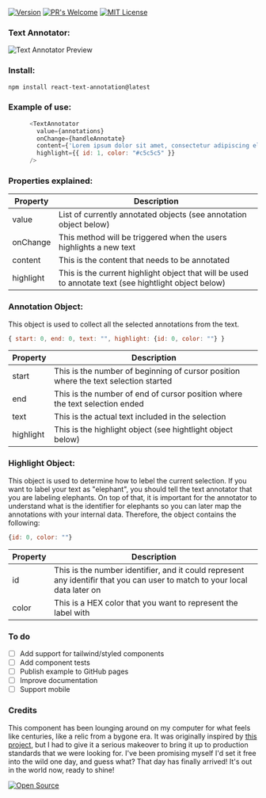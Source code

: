 [![Version](https://img.shields.io/badge/Version-0.0.3-blue)](https://www.npmjs.com/package/react-text-annotation) [![PR's Welcome](https://img.shields.io/badge/PRs-welcome-brightgreen.svg?style=flat)](http://makeapullrequest.com) [![MIT License](https://img.shields.io/badge/MIT-license-blue)](https://github.com/vlddlv/react-text-annotation/blob/main/LICENSE)

### Text Annotator:
![Text Annotator Preview](https://founders.network/aeb5b29c-3a09-4716-a730-ac19d1f04768.gif)

### Install:

```bash
npm install react-text-annotation@latest
```

### Example of use:
```javascript
      <TextAnnotator
        value={annotations}
        onChange={handleAnnotate}
        content={'Lorem ipsum dolor sit amet, consectetur adipiscing elit. Sed euismod, nunc at aliquet pharetra, sem nulla condimentum augue, id pulvinar nunc nisl et mi. Sed auctor, nunc in cursus tincidunt, sem nunc cursus nibh, a cursus mi lorem in libero. Class aptent taciti sociosqu ad litora torquent per conubia nostra, per inceptos himenaeos. Donec eget risus diam. Sed non neque elit. Sed ut imperdiet nisi. Proin condimentum fermentum nunc. Etiam pharetra, erat sed ferment'}
        highlight={{ id: 1, color: "#c5c5c5" }}
      />
```

### Properties explained:
| Property                          | Description |
| ------------------------------- | ----------- |
| value                           | List of currently annotated objects (see annotation object below) |
| onChange                        | This method will be triggered when the users highlights a new text        |
| content                        | This is the content that needs to be annotated        |
| highlight                        | This is the current highlight object that will be used to annotate text (see hightlight object below)        |


### Annotation Object:
This object is used to collect all the selected annotations from the text. 
```javascript
{ start: 0, end: 0, text: "", highlight: {id: 0, color: ""} }
```
| Property                          | Description |
| ------------------------------- | ----------- |
| start                           | This is the number of beginning of cursor position where the text selection started |
| end                        | This is the number of end of cursor position where the text selection ended        |
| text                        | This is the actual text included in the selection        |
| highlight                        | This is the highlight object (see hightlight object below)        |

### Highlight Object:
This object is used to determine how to lebel the current selection. If you want to label your text as "elephant", you should tell the text annotator that you are labeling elephants. On top of that, it is important for the annotator to understand what is the identifier for elephants so you can later map the annotations with your internal data. Therefore, the object contains the following:
```javascript
{id: 0, color: ""}
```
| Property                          | Description |
| ------------------------------- | ----------- |
| id                           | This is the number identifier, and it could represent any identifir that you can user to match to your local data later on |
| color                        | This is a HEX color that you want to represent the label with        |


### To do
- [ ] Add support for tailwind/styled components
- [ ] Add component tests
- [ ] Publish example to GitHub pages
- [ ] Improve documentation
- [ ] Support mobile

### Credits

This component has been lounging around on my computer for what feels like centuries, like a relic from a bygone era. It was originally inspired by [this project](https://github.com/mcamac/react-text-annotate), but I had to give it a serious makeover to bring it up to production standards that we were looking for. I've been promising myself I'd set it free into the wild one day, and guess what? That day has finally arrived! It's out in the world now, ready to shine!

[![Open Source](https://badges.frapsoft.com/os/v1/open-source.svg?v=103)](https://opensource.org/)
